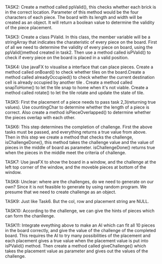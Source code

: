 TASK2: Create a method called ppValid(), this checks whether each brick is in 
the correct location. Parameter of this method would be the four  characters of each piece. 
The board with its length and width will be created as an object. It will return a boolean value
to determine the validity of the piece placement.

TASK3: Create a class PValid. In this class, the member variable will be a stringArray that indicates 
the charateristic of every piece on the board. First of all we need to determine the validity of every 
piece on board, using the ppValid()method created in task2. Then use a method called isPValid() to check if 
every piece on the board is placed in a valid position.

TASK4: Use javaFX to visualise a interface that can place pieces. Create a method 
called onBoard() to check whether tiles on the board.Create a method called alreadyOccupied()
to check whether the current destination cell is already occupied by another tile .
Create a method called snapToHome() to let the tile snap to home when it's not viable.
Create a method called rotate() to let the tile rotate and update the state of tile.


TASK5: First the placement of a piece needs to pass task 2,3(returning true values). Use countingChar to 
determine whether the length of a piece is correct. Also create a method isPieceOverlapped() to determine whether 
the pieces overlap with each other.

TASK6: This step determines the completion of challenge. First the above tasks must be passed, and everything
returns a true value from above. Then in this step we create a method that checks the challenge, isChallengeDone(),
this method takes the challenge value and the value of pieces in the middle of board as parameter. 
isChallengeDone() returns true when the pieces in the middle meet the criteria of challenge. 

TASK7: Use javaFX to show the board in a window, and the challenge at the left top corner of the window, and the
moveble pieces at bottom of the window.

TASK8: Unclear: where are the challenges, do we need to generate on our own? Since it is not feasible to generate
by using random program. We presume that we need to create challenge as an object.

TASK9: Just like Task6. But the col, row and placement string are NULL.

TASK10: According to the challenge, we can give the hints of pieces which can form the chanllenge.

TASK11: Integrate eveything above to make an AI which can fit all 10 pieces in the board correctly, and give the
value of the challenge of the completed board. This requires the AI to try many possibilities of the placement and 
each placement gives a true value when the placement value is put into isPValid() method. Then create a method
called giveChallenge() which takes the placement value as parameter and gives out the values of the challenge.